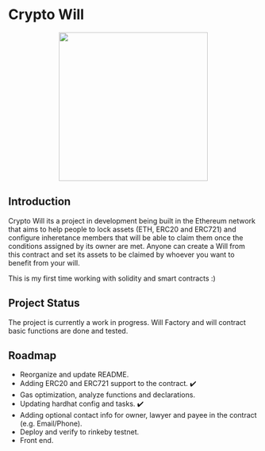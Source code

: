 # Crypto Will

<p align="center">
  <img 
    width="300"
    height="300"
    src=".frontend/src/assets/images/Logo2.png?raw=true"
  >
  <text
    # Crypto Will
  >
</p>

## Introduction

Crypto Will its a project in development being built in the Ethereum network that aims to help people to lock assets (ETH, ERC20 and ERC721) and configure inheretance members that will be able to claim them once the conditions assigned by its owner are met.
Anyone can create a Will from this contract and set its assets to be claimed by whoever you want to benefit from your will.

This is my first time working with solidity and smart contracts :)

## Project Status

The project is currently a work in progress. Will Factory and will contract basic functions are done and tested.

## Roadmap

- Reorganize and update README.
- Adding ERC20 and ERC721 support to the contract. ✔️
- Gas optimization, analyze functions and declarations.
- Updating hardhat config and tasks. ✔️
- Adding optional contact info for owner, lawyer and payee in the contract (e.g. Email/Phone).
- Deploy and verify to rinkeby testnet.
- Front end.
